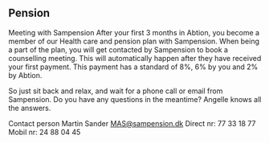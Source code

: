 ## Pension

Meeting with Sampension
After your first 3 months in Abtion, you become a member of our Health care and pension plan with Sampension. When being a part of the plan, you will get contacted by Sampension to book a counselling meeting. This will automatically happen after they have received your first payment. This payment has a standard of 8%, 6% by you and 2% by Abtion. 

So just sit back and relax, and wait for a phone call or email from Sampension. Do you have any questions in the meantime? Angelle knows all the answers. 

Contact person
Martin Sander
MAS@sampension.dk 
Direct nr: 77 33 18 77
Mobil nr: 24 88 04 45
